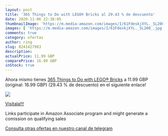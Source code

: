 ```yaml
---
layout: post
title: '365 Things to Do with LEGO® Bricks al 29.43 % de descuento'
date: 2020-11-06 22:38:05
thumbnailImage: 'https://m.media-amazon.com/images/I/61FdeskjXYL._SL200_.jpg'
images: [ 'https://m.media-amazon.com/images/I/61FdeskjXYL._SL200_.jpg' ]
comments: true
category: ofertas
author: ring
slug: 0241427983
description:
actualPrice: 11.99 GBP
comparePrice: 16.99 GBP
inStock: true
---
```


Ahora mismo tienes [365 Things to Do with LEGO® Bricks](https://www.amazon.co.uk/dp/0241427983/?tag=redken01-21) a 11.99 GBP (original: 16.99 GBP) (29.43 %  de descuento) en el siguiente enlace!

[![](https://m.media-amazon.com/images/I/61FdeskjXYL._SL200_.jpg)](https://www.amazon.co.uk/dp/0241427983/?tag=redken01-21)

[Visítala!!!](https://www.amazon.co.uk/dp/0241427983/?tag=redken01-21)

Links participate in Amazon Associate program and might generate a comission on qualifying sales

[Consulta otras ofertas en nuestro canal de telegram](https://t.me/s/ofertas25)
